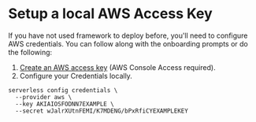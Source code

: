 <!--
title: Setup AWS Access Keys
menuText: Setup AWS Access Keys
description: A guide to setting up local AWS Access Keys
menuOrder: 2
-->

# Setup a local AWS Access Key

If you have not used framework to deploy before, you'll need to configure AWS
credentials. You can follow along with the onboarding prompts or do the
following:

1. [Create an AWS access key](https://www.serverless.com/framework/docs/providers/aws/guide/credentials#create-an-iam-user-and-access-key)
(AWS Console Access required).
2. Configure your Credentials locally.

```text
serverless config credentials \
  --provider aws \
  --key AKIAIOSFODNN7EXAMPLE \
  --secret wJalrXUtnFEMI/K7MDENG/bPxRfiCYEXAMPLEKEY
```

